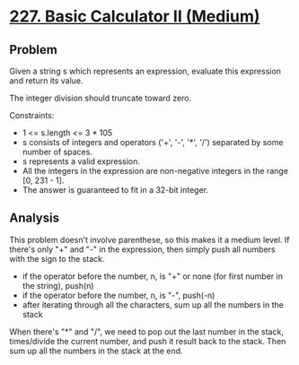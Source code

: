 # [227. Basic Calculator II (Medium)](https://leetcode.com/problems/basic-calculator-ii/)

<h2>Problem</h2>
<p>Given a string s which represents an expression, evaluate this expression and return its value. </p>

<p>The integer division should truncate toward zero.</p>
<p>Constraints:</p>
<ul>
<li>1 <= s.length <= 3 * 105</li>
<li>s consists of integers and operators ('+', '-', '*', '/') separated by some number of spaces.</li>
<li>s represents a valid expression.</li>
<li>All the integers in the expression are non-negative integers in the range [0, 231 - 1].</li>
<li>The answer is guaranteed to fit in a 32-bit integer.</li>
</ul>

<h2>Analysis</h2>
<p>This problem doesn't involve parenthese, so this makes it a medium level. If there's only "+" and "-" in the expression, then simply push all numbers with the sign to the stack. </p>
<ul>
    <li>if the operator before the number, n, is "+" or none (for first number in the string), push(n)</li>
    <li>if the operator before the number, n, is "-", push(-n)</li>
    <li>after iterating through all the characters, sum up all the numbers in the stack</li>
</ul>
<p>When there's "*" and "/", we need to pop out the last number in the stack, times/divide the current number, and push it result back to the stack. Then sum up all the numbers in the stack at the end.</p>